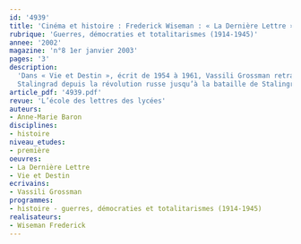 ```yaml
---
id: '4939'
title: 'Cinéma et histoire : Frederick Wiseman : « La Dernière Lettre »'
rubrique: 'Guerres, démocraties et totalitarismes (1914-1945)'
annee: '2002'
magazine: 'n°8 1er janvier 2003'
pages: '3'
description: 
  'Dans « Vie et Destin », écrit de 1954 à 1961, Vassili Grossman retrace la vie d’une famille de
  Stalingrad depuis la révolution russe jusqu’à la bataille de Stalingrad. L’antisémitisme est le sujet central du roman, dont les pages les plus fortes sont celles où une doctoresse juive écrit à son fils sa dernière lettre avant d’être exécutée par les nazis. Frederick Wiseman en a tiré un film admirable.'
article_pdf: '4939.pdf'
revue: 'L’école des lettres des lycées'
auteurs:
- Anne-Marie Baron
disciplines:
- histoire
niveau_etudes:
- première
oeuvres:
- La Dernière Lettre
- Vie et Destin
ecrivains:
- Vassili Grossman
programmes:
- histoire - guerres, démocraties et totalitarismes (1914-1945)
realisateurs:
- Wiseman Frederick
---
```

